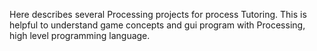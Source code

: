 Here describes several Processing projects for process Tutoring. This is helpful to understand game concepts and gui program with Processing, high level programming language.
